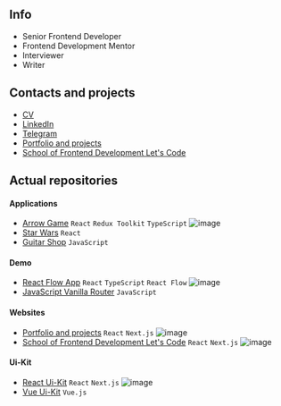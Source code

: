 ## Info
- Senior Frontend Developer
- Frontend Development Mentor
- Interviewer
- Writer

## Contacts and projects
- [CV](https://anton-sergeenkov.github.io/cv-en.pdf)
- [LinkedIn](https://www.linkedin.com/in/sergeenkov-anton)
- [Telegram](https://t.me/anton_sergeenkov)
- [Portfolio and projects](https://anton-sergeenkov.github.io)
- [School of Frontend Development Let's Code](https://letscode-dev.github.io)

## Actual repositories

#### Applications
- [Arrow Game](https://github.com/letscode-dev/react-arrow-game) `React` `Redux Toolkit` `TypeScript` ![image](https://img.shields.io/badge/new-green)
- [Star Wars](https://github.com/letscode-dev/react-star-wars) `React`
- [Guitar Shop](https://github.com/letscode-dev/js-guitar-shop) `JavaScript`

#### Demo
- [React Flow App](https://github.com/anton-sergeenkov/react-reactflow-app) `React` `TypeScript`  `React Flow` ![image](https://img.shields.io/badge/new-green)
- [JavaScript Vanilla Router](https://github.com/anton-sergeenkov/js-vanilla-router) `JavaScript`

#### Websites
- [Portfolio and projects](https://github.com/anton-sergeenkov/anton-sergeenkov.github.io) `React` `Next.js` ![image](https://img.shields.io/badge/new-green)
- [School of Frontend Development Let's Code](https://github.com/letscode-dev/letscode-dev.github.io) `React` `Next.js` ![image](https://img.shields.io/badge/new-green)

#### Ui-Kit
- [React Ui-Kit](https://github.com/anton-sergeenkov/-sawyer-react-lib-) `React` `Next.js` ![image](https://img.shields.io/badge/new-green)
- [Vue Ui-Kit](https://github.com/anton-sergeenkov/vue-uikit) `Vue.js`
